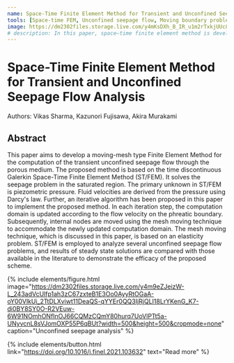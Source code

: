 ```yaml
---
name: Space-Time Finite Element Method for Transient and Unconfined Seepage Flow Analysis
tools: [Space-time FEM, Unconfined seepage flow, Moving boundary problem, 2021]
image: https://dm2302files.storage.live.com/y4mKsDXh_B_IR_u1m2rTxkjUUc8onADWAQaCo2qR8shBYr2r9MnOzInQk3S0S1dkvFGLoMlmkmeuTs9fippOfckuDLOzbBAScU0_pfItJ1hHAXfMcFZHFhi0Me4VemrpVSKlki86_y-VCuQtCqlzjCqfj3qOvdc9rLMtd48e3r6WwPFc6laQmF-MnY6ID9TH76S?width=692&height=560&cropmode=none
# description: In this paper, space–time finite element method is developed for solving the unsteady unconfined seepage flow problem. This paper also present the details of a automatic mesh moving technique.
---
```


# Space-Time Finite Element Method for Transient and Unconfined Seepage Flow Analysis

Authors: Vikas Sharma, Kazunori Fujisawa, Akira Murakami

## Abstract

This paper aims to develop a moving-mesh type Finite Element Method for the computation of the transient unconfined seepage flow through the porous medium. The proposed method is based on the time discontinuous Galerkin Space-Time Finite Element Method (ST/FEM). It solves the seepage problem in the saturated region. The primary unknown in ST/FEM is piezometric pressure. Fluid velocities are derived from the pressure using Darcy's law. Further, an iterative algorithm has been proposed in this paper to implement the proposed method. In each iteration step, the computation domain is updated according to the flow velocity on the phreatic boundary. Subsequently, internal nodes are moved using the mesh moving technique to accommodate the newly updated computation domain. The mesh moving technique, which is discussed in this paper, is based on an elasticity problem. ST/FEM is employed to analyze several unconfined seepage flow problems, and results of steady state solutions are compared with those available in the literature to demonstrate the efficacy of the proposed scheme.

{% include elements/figure.html image="https://dm2302files.storage.live.com/y4m9eZJeizW-L_243adVcUlfp1ah3zC67zxteB1E3Oo0AyyRtOGaA-oY00VlkUi_2TtDLXviwt11DeaQS-qYYEr0QQ3IjRjQLI18LrYKenG_K7-di0BY8SY0O-R2VEuw-6W91NOmhONfInOJ66CQMzCQmY80hurq7UoVlPTt5a-UNyvcnL8sVJomOXP55P6qBUt?width=500&height=500&cropmode=none" caption="Unconfined seepage analysis" %}

{% include elements/button.html link="https://doi.org/10.1016/j.finel.2021.103632" text="Read more" %}
